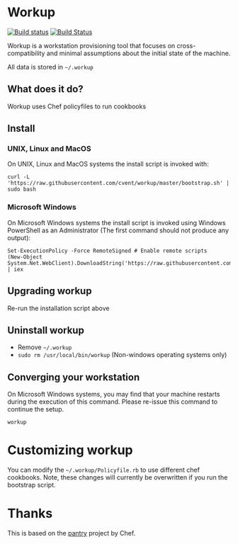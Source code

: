 # Workup

[![Build status](https://ci.appveyor.com/api/projects/status/hu0nygm28cbs040s/branch/master?svg=true)](https://ci.appveyor.com/project/jonathanmorley/workup-pn3lv/branch/master)
[![Build Status](https://travis-ci.org/cvent/workup.svg?branch=master)](https://travis-ci.org/cvent/workup)

Workup is a workstation provisioning tool that focuses on cross-compatibility
and minimal assumptions about the initial state of the machine.

All data is stored in `~/.workup`

## What does it do?

Workup uses Chef policyfiles to run cookbooks

## Install

### UNIX, Linux and MacOS
On UNIX, Linux and MacOS systems the install script is invoked with:

    curl -L 'https://raw.githubusercontent.com/cvent/workup/master/bootstrap.sh' | sudo bash

### Microsoft Windows
On Microsoft Windows systems the install script is invoked using Windows
PowerShell as an Administrator (The first command should not produce
any output):

    Set-ExecutionPolicy -Force RemoteSigned # Enable remote scripts
    (New-Object System.Net.WebClient).DownloadString('https://raw.githubusercontent.com/cvent/workup/master/bootstrap.ps1') | iex


## Upgrading workup

Re-run the installation script above

## Uninstall workup

  * Remove `~/.workup`
  * `sudo rm /usr/local/bin/workup` (Non-windows operating systems only)

## Converging your workstation
On Microsoft Windows systems, you may find that your machine restarts during the execution of this command. Please re-issue this command to continue the setup.

    workup

# Customizing workup

You can modify the `~/.workup/Policyfile.rb` to use different chef cookbooks.
Note, these changes will currently be overwritten if you run the bootstrap script.

# Thanks

This is based on the [pantry](https://github.com/chef/pantry-chef-repo) project
by Chef.
